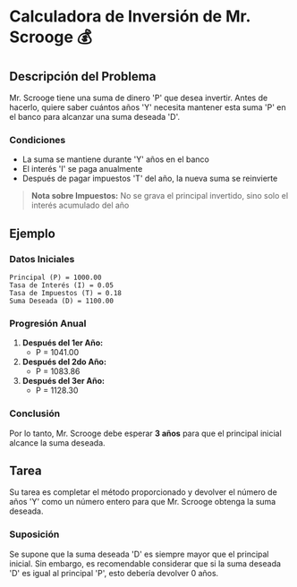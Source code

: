 # Calculadora de Inversión de Mr. Scrooge 💰

## Descripción del Problema

Mr. Scrooge tiene una suma de dinero 'P' que desea invertir. Antes de hacerlo, quiere saber cuántos años 'Y' necesita mantener esta suma 'P' en el banco para alcanzar una suma deseada 'D'.

### Condiciones
- La suma se mantiene durante 'Y' años en el banco
- El interés 'I' se paga anualmente
- Después de pagar impuestos 'T' del año, la nueva suma se reinvierte

> **Nota sobre Impuestos:** No se grava el principal invertido, sino solo el interés acumulado del año

## Ejemplo

### Datos Iniciales
```
Principal (P) = 1000.00
Tasa de Interés (I) = 0.05
Tasa de Impuestos (T) = 0.18
Suma Deseada (D) = 1100.00
```

### Progresión Anual
1. **Después del 1er Año:**
   - P = 1041.00
2. **Después del 2do Año:**
   - P = 1083.86
3. **Después del 3er Año:**
   - P = 1128.30

### Conclusión
Por lo tanto, Mr. Scrooge debe esperar **3 años** para que el principal inicial alcance la suma deseada.

## Tarea
Su tarea es completar el método proporcionado y devolver el número de años 'Y' como un número entero para que Mr. Scrooge obtenga la suma deseada.

### Suposición
Se supone que la suma deseada 'D' es siempre mayor que el principal inicial. Sin embargo, es recomendable considerar que si la suma deseada 'D' es igual al principal 'P', esto debería devolver 0 años.
